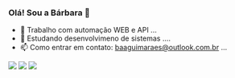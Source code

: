 ### Olá! Sou a Bárbara 👋

- 🔭 Trabalho com automação WEB e API ...
- 🌱 Estudando desenvolvimeno de sistemas ....
- 📫 Como entrar em contato: baaguimaraes@outlook.com.br ...
<div> 
  <a href="https://instagram.com/baahguimaraes" target="_blank"><img src="https://img.shields.io/badge/-Instagram-%23E4405F?style=for-the-badge&logo=instagram&logoColor=white" target="_blank"></a>
  <a href = "mailto:baaguimaraes@outlook.com.br"><img src="https://img.shields.io/badge/-Gmail-%23333?style=for-the-badge&logo=gmail&logoColor=white" target="_blank"></a>
  <a href="https://www.linkedin.com/in/barbara-guimaraes123/" target="_blank"><img src="https://img.shields.io/badge/-LinkedIn-%230077B5?style=for-the-badge&logo=linkedin&logoColor=white" target="_blank"></a> 
  
</div>

